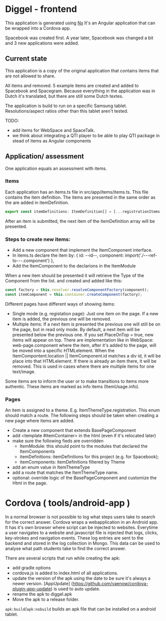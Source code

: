 # Diggel - frontend

This application is generated using [Nx](https://nx.dev)
It's an Angular application that can be wrapped into a Cordova app.

Spacebook was created first. A year later, Spacebook was changed a bit and 3 new applications were added.

## Current state

This application is a copy of the original application that contains items that are not allowed to share.

All items and removed. 5 example items are created and added to Spacebook and Spacegram.
Because everything in the application was in Dutch it's translated, but there are still some Dutch textes.

The application is build to run on a specific Samsung tablet. Resolutions/aspect ratios other than this tablet aren't tested.

TODO:
- add items for WebSpace and SpaceTalk.
- we think about integrating a QTI player to be able to play QTI package in stead of items as Angular components

## Application/ assessment

One application equals an assessment with items.

### Items

Each application has an items.ts file in src/app/items/items.ts. 
This file contains the item definition.
The items are presented in the same order as the are added in itemDefinition.

```ts 
export const itemDefinitions: ItemDefinition[] = [...registrationItems, ...feedItems];
```

After an item is submitted, the next item of the itemDefinition array will be presented.

### Steps to create new items:

- Add a new component that implement the ItemComponent interface.
- In items.ts declare the item by: { id: --id--, component: import('./---ref-to---.component') },
- Add the ItemComponent to the declarions in the ItemModule

When a new item should be presented it will retrieve the Type of the Component from the list.
and created and added like this:

```ts 
const factory = this.resolver.resolveComponentFactory(component);
const itemComponent = this.container.createComponent(factory);
```

Different pages have different ways of showing items:

- Single mode (e.g. registation page): Just one item on the page. If a new item is added, the previous one will be removed.
- Multiple items: If a next item is presented the previous one will still be on the page, but in read only mode. By default, a next item will be presented below the previous one. If you set PlaceOnTop = true, new items will appear on top. There are implementation like in WebSpace: web-page.component where the item, after it's added to the page, will be moved into a specific HTMLelement.
When the ItemCompontent.location || ItemComponent.id matches a div id, it will be place into that HTMLelement. If there is already an item there, it will be removed. This is used in cases where there are multiple items for one text/image.

Some items are to inform the user or to make transitions to items more authentic. These items are marked as info items (ItemUsage.info).

### Pages

An item is assigned to a theme. E.g. ItemThemeType.registration. This enum should match a route.
The following steps should be taken when creating a new page where items are added.

- Create a new component that extends BasePageComponent
- add <template #itemContainer></template> in the html (even if it's relocated later)
- make sure the following fieds are overridden 
    - ItemModule: this should point to the modules that declared the ItemComponents
    - itemDefinitions: itemDefinitions for this project (e.g. for Spacebook);
    - itemComponents: itemDefinitions filtered by Theme
- add an enum value in ItemThemeType
- add a route that matches the ItemThemeType name.
- optional: override logic of the BasePageComponent and customize the Html in the page.
 
# Cordova ( tools/android-app )

In a normal browser is not possible to log what steps users take to search for the correct answer.
Cordova wraps a webapplication in an Android app. It has it's own browser where script can be injected to websites.
Everytime a user navigates to a website and javascript file is injected that logs, clicks, key-strokes and navigation events.
These log entries are sent to the backend and stored in the log collection in Mongo. This data can be used to analyse what path students take to find the correct answer.

There are several scripts that run while creating the apk:
- add gradle options
- cordova.js is added to index.html of all applications.
- update the version of the apk using the date to be sure it's always a newer version. [AppUpdate] (https://github.com/vaenow/cordova-plugin-app-update) is used to auto update.
- rename the apk to diggel.apk
- Move the apk to a release folder.

`apk:build`/`apk:nobuild` builds an apk file that can be installed on a android tablet.